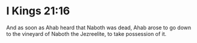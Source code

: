 # I Kings 21:16

And as soon as Ahab heard that Naboth was dead, Ahab arose to go down to the vineyard of Naboth the Jezreelite, to take possession of it.
